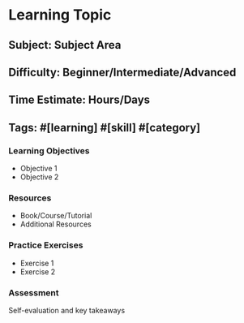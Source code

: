 # Learning Topic

## Subject: Subject Area
## Difficulty: Beginner/Intermediate/Advanced
## Time Estimate: Hours/Days
## Tags: #[learning] #[skill] #[category]

### Learning Objectives
- Objective 1
- Objective 2

### Resources
- Book/Course/Tutorial
- Additional Resources

### Practice Exercises
-   Exercise 1
-   Exercise 2

### Assessment
Self-evaluation and key takeaways